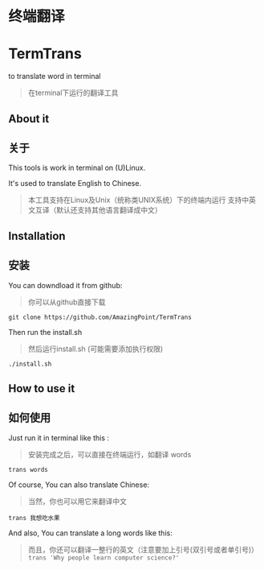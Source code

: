 # 终端翻译

# TermTrans
to translate word in terminal


> 在terminal下运行的翻译工具

## About it

## 关于
This tools is work in terminal on (U)Linux.

It's used to translate English to Chinese.

> 本工具支持在Linux及Unix（统称类UNIX系统）下的终端内运行
支持中英文互译（默认还支持其他语言翻译成中文）


## Installation
## 安装
You can downdload it from github:
> 你可以从github直接下载

`git clone https://github.com/AmazingPoint/TermTrans`

Then run the install.sh
> 然后运行install.sh (可能需要添加执行权限)

`./install.sh`

## How to use it
## 如何使用
Just run it in terminal like this :
> 安装完成之后，可以直接在终端运行，如翻译 words

`trans words`

Of course, You can also translate Chinese:
> 当然，你也可以用它来翻译中文

`trans 我想吃水果`

And also, You can translate a long words like this:
> 而且，你还可以翻译一整行的英文（注意要加上引号(双引号或者单引号)）
`trans 'Why people learn computer science?'`
